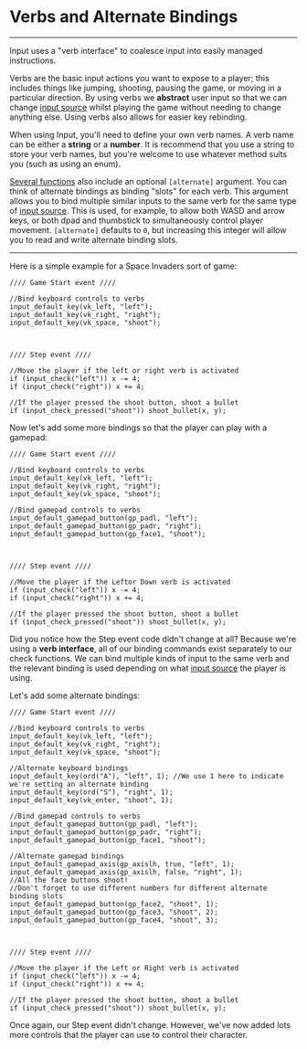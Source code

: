 # Verbs and Alternate Bindings

---

Input uses a "verb interface" to coalesce input into easily managed instructions.

Verbs are the basic input actions you want to expose to a player; this includes things like jumping, shooting, pausing the game, or moving in a particular direction. By using verbs we **abstract** user input so that we can change [input source](Input-Sources) whilst playing the game without needing to change anything else. Using verbs also allows for easier key rebinding.

When using Input, you'll need to define your own verb names. A verb name can be either a **string** or a **number**. It is recommend that you use a string to store your verb names, but you're welcome to use whatever method suits you (such as using an enum).

[Several functions](Functions-(Default-Bindings)) also include an optional `[alternate]` argument. You can think of alternate bindings as binding "slots" for each verb. This argument allows you to bind multiple similar inputs to the same verb for the same type of [input source](Input-Sources). This is used, for example, to allow both WASD and arrow keys, or both dpad and thumbstick to simultaneously control player movement. `[alternate]` defaults to `0`, but increasing this integer will allow you to read and write alternate binding slots.

-----

Here is a simple example for a Space Invaders sort of game:

```GML
//// Game Start event ////

//Bind keyboard controls to verbs
input_default_key(vk_left, "left");
input_default_key(vk_right, "right");
input_default_key(vk_space, "shoot");



//// Step event ////

//Move the player if the left or right verb is activated
if (input_check("left")) x -= 4;
if (input_check("right")) x += 4;

//If the player pressed the shoot button, shoot a bullet
if (input_check_pressed("shoot")) shoot_bullet(x, y);
```

Now let's add some more bindings so that the player can play with a gamepad:

```GML
//// Game Start event ////

//Bind keyboard controls to verbs
input_default_key(vk_left, "left");
input_default_key(vk_right, "right");
input_default_key(vk_space, "shoot");

//Bind gamepad controls to verbs
input_default_gamepad_button(gp_padl, "left");
input_default_gamepad_button(gp_padr, "right");
input_default_gamepad_button(gp_face1, "shoot");



//// Step event ////

//Move the player if the Leftor Down verb is activated
if (input_check("left")) x -= 4;
if (input_check("right")) x += 4;

//If the player pressed the shoot button, shoot a bullet
if (input_check_pressed("shoot")) shoot_bullet(x, y);
```

Did you notice how the Step event code didn't change at all? Because we're using a **verb interface**, all of our binding commands exist separately to our check functions. We can bind multiple kinds of input to the same verb and the relevant binding is used depending on what [input source](Input-Sources) the player is using.

Let's add some alternate bindings:

```GML
//// Game Start event ////

//Bind keyboard controls to verbs
input_default_key(vk_left, "left");
input_default_key(vk_right, "right");
input_default_key(vk_space, "shoot");

//Alternate keyboard bindings
input_default_key(ord("A"), "left", 1); //We use 1 here to indicate we're setting an alternate binding
input_default_key(ord("S"), "right", 1);
input_default_key(vk_enter, "shoot", 1);

//Bind gamepad controls to verbs
input_default_gamepad_button(gp_padl, "left");
input_default_gamepad_button(gp_padr, "right");
input_default_gamepad_button(gp_face1, "shoot");

//Alternate gamepad bindings
input_default_gamepad_axis(gp_axislh, true, "left", 1);
input_default_gamepad_axis(gp_axislh, false, "right", 1);
//All the face buttons shoot!
//Don't forget to use different numbers for different alternate binding slots
input_default_gamepad_button(gp_face2, "shoot", 1);
input_default_gamepad_button(gp_face3, "shoot", 2);
input_default_gamepad_button(gp_face4, "shoot", 3);



//// Step event ////

//Move the player if the Left or Right verb is activated
if (input_check("left")) x -= 4;
if (input_check("right")) x += 4;

//If the player pressed the shoot button, shoot a bullet
if (input_check_pressed("shoot")) shoot_bullet(x, y);
```

Once again, our Step event didn't change. However, we've now added lots more controls that the player can use to control their character.
